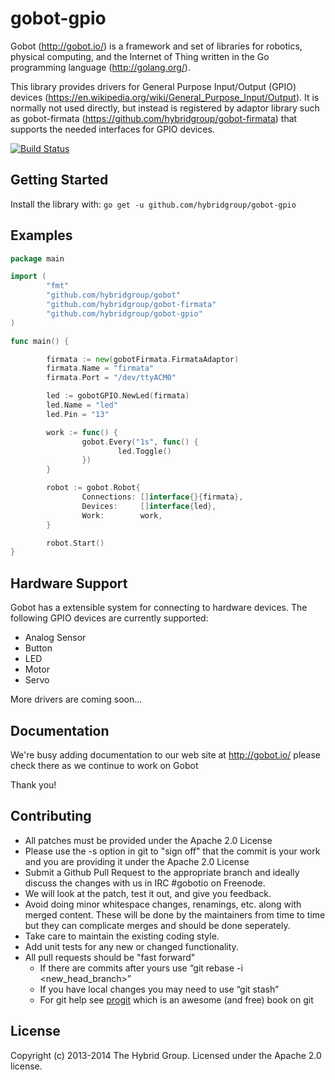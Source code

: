 # gobot-gpio

Gobot (http://gobot.io/) is a framework and set of libraries for robotics, physical computing, and the Internet of Thing written in the Go programming language (http://golang.org/).

This library provides drivers for General Purpose Input/Output (GPIO) devices (https://en.wikipedia.org/wiki/General_Purpose_Input/Output). It is normally not used directly, but instead is registered by adaptor library such as gobot-firmata (https://github.com/hybridgroup/gobot-firmata) that supports the needed interfaces for GPIO devices.

[![Build Status](https://travis-ci.org/hybridgroup/gobot-gpio.svg?branch=master)](https://travis-ci.org/hybridgroup/gobot-gpio)

## Getting Started
Install the library with: `go get -u github.com/hybridgroup/gobot-gpio`

## Examples
```go
package main

import (
        "fmt"
        "github.com/hybridgroup/gobot"
        "github.com/hybridgroup/gobot-firmata"
        "github.com/hybridgroup/gobot-gpio"
)

func main() {

        firmata := new(gobotFirmata.FirmataAdaptor)
        firmata.Name = "firmata"
        firmata.Port = "/dev/ttyACM0"

        led := gobotGPIO.NewLed(firmata)
        led.Name = "led"
        led.Pin = "13"

        work := func() {
                gobot.Every("1s", func() {
                        led.Toggle()
                })
        }

        robot := gobot.Robot{
                Connections: []interface{}{firmata},
                Devices:     []interface{led},
                Work:        work,
        }

        robot.Start()
}
```
## Hardware Support
Gobot has a extensible system for connecting to hardware devices. The following GPIO devices are currently supported:

  - Analog Sensor
  - Button
  - LED
  - Motor
  - Servo

More drivers are coming soon...

## Documentation
We're busy adding documentation to our web site at http://gobot.io/  please check there as we continue to work on Gobot

Thank you!

## Contributing
* All patches must be provided under the Apache 2.0 License
* Please use the -s option in git to "sign off" that the commit is your work and you are providing it under the Apache 2.0 License
* Submit a Github Pull Request to the appropriate branch and ideally discuss the changes with us in IRC #gobotio on Freenode.
* We will look at the patch, test it out, and give you feedback.
* Avoid doing minor whitespace changes, renamings, etc. along with merged content. These will be done by the maintainers from time to time but they can complicate merges and should be done seperately.
* Take care to maintain the existing coding style.
* Add unit tests for any new or changed functionality.
* All pull requests should be "fast forward"
  * If there are commits after yours use “git rebase -i <new_head_branch>”
  * If you have local changes you may need to use “git stash”
  * For git help see [progit](http://git-scm.com/book) which is an awesome (and free) book on git


## License
Copyright (c) 2013-2014 The Hybrid Group. Licensed under the Apache 2.0 license.
